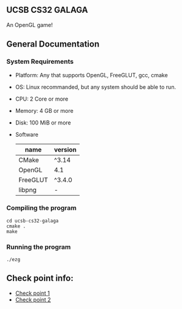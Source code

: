 ## UCSB CS32 GALAGA

An OpenGL game!

## General Documentation
### System Requirements
- Platform: Any that supports OpenGL, FreeGLUT, gcc, cmake
- OS: Linux recommanded, but any system should be able to run.
- CPU: 2 Core or more
- Memory: 4 GB or more
- Disk: 100 MiB or more
- Software


  | name     | version |
  | -------- | ------- |
  | CMake    | ^3.14   |
  | OpenGL   | 4.1     |
  | FreeGLUT | ^3.4.0  |
  | libpng   | -       |


### Compiling the program
```
cd ucsb-cs32-galaga
cmake .
make
```
### Running the program
```
./ezg
```

## Check point info:
- [Check point 1](ckpt1.md)
- [Check point 2](ckpt2.md)